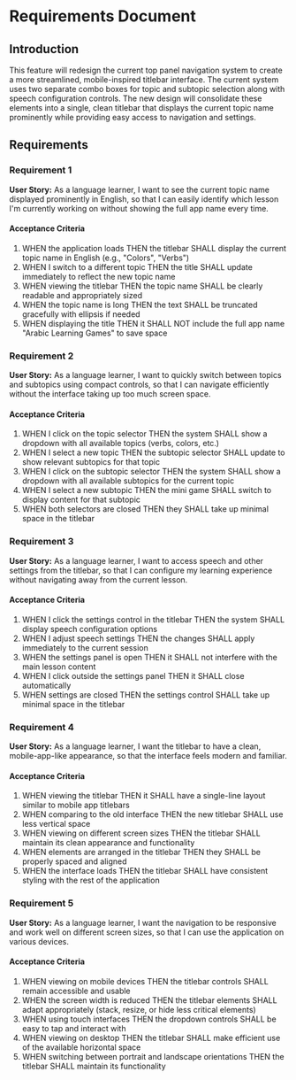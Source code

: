 # Requirements Document

## Introduction

This feature will redesign the current top panel navigation system to create a more streamlined, mobile-inspired titlebar interface. The current system uses two separate combo boxes for topic and subtopic selection along with speech configuration controls. The new design will consolidate these elements into a single, clean titlebar that displays the current topic name prominently while providing easy access to navigation and settings.

## Requirements

### Requirement 1

**User Story:** As a language learner, I want to see the current topic name displayed prominently in English, so that I can easily identify which lesson I'm currently working on without showing the full app name every time.

#### Acceptance Criteria

1. WHEN the application loads THEN the titlebar SHALL display the current topic name in English (e.g., "Colors", "Verbs")
2. WHEN I switch to a different topic THEN the title SHALL update immediately to reflect the new topic name
3. WHEN viewing the titlebar THEN the topic name SHALL be clearly readable and appropriately sized
4. WHEN the topic name is long THEN the text SHALL be truncated gracefully with ellipsis if needed
5. WHEN displaying the title THEN it SHALL NOT include the full app name "Arabic Learning Games" to save space

### Requirement 2

**User Story:** As a language learner, I want to quickly switch between topics and subtopics using compact controls, so that I can navigate efficiently without the interface taking up too much screen space.

#### Acceptance Criteria

1. WHEN I click on the topic selector THEN the system SHALL show a dropdown with all available topics (verbs, colors, etc.)
2. WHEN I select a new topic THEN the subtopic selector SHALL update to show relevant subtopics for that topic
3. WHEN I click on the subtopic selector THEN the system SHALL show a dropdown with all available subtopics for the current topic
4. WHEN I select a new subtopic THEN the mini game SHALL switch to display content for that subtopic
5. WHEN both selectors are closed THEN they SHALL take up minimal space in the titlebar

### Requirement 3

**User Story:** As a language learner, I want to access speech and other settings from the titlebar, so that I can configure my learning experience without navigating away from the current lesson.

#### Acceptance Criteria

1. WHEN I click the settings control in the titlebar THEN the system SHALL display speech configuration options
2. WHEN I adjust speech settings THEN the changes SHALL apply immediately to the current session
3. WHEN the settings panel is open THEN it SHALL not interfere with the main lesson content
4. WHEN I click outside the settings panel THEN it SHALL close automatically
5. WHEN settings are closed THEN the settings control SHALL take up minimal space in the titlebar

### Requirement 4

**User Story:** As a language learner, I want the titlebar to have a clean, mobile-app-like appearance, so that the interface feels modern and familiar.

#### Acceptance Criteria

1. WHEN viewing the titlebar THEN it SHALL have a single-line layout similar to mobile app titlebars
2. WHEN comparing to the old interface THEN the new titlebar SHALL use less vertical space
3. WHEN viewing on different screen sizes THEN the titlebar SHALL maintain its clean appearance and functionality
4. WHEN elements are arranged in the titlebar THEN they SHALL be properly spaced and aligned
5. WHEN the interface loads THEN the titlebar SHALL have consistent styling with the rest of the application

### Requirement 5

**User Story:** As a language learner, I want the navigation to be responsive and work well on different screen sizes, so that I can use the application on various devices.

#### Acceptance Criteria

1. WHEN viewing on mobile devices THEN the titlebar controls SHALL remain accessible and usable
2. WHEN the screen width is reduced THEN the titlebar elements SHALL adapt appropriately (stack, resize, or hide less critical elements)
3. WHEN using touch interfaces THEN the dropdown controls SHALL be easy to tap and interact with
4. WHEN viewing on desktop THEN the titlebar SHALL make efficient use of the available horizontal space
5. WHEN switching between portrait and landscape orientations THEN the titlebar SHALL maintain its functionality